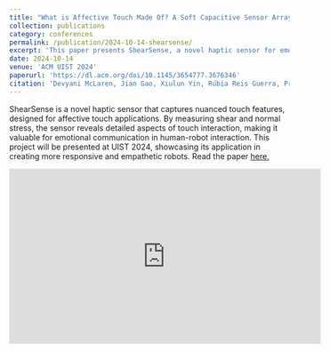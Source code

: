 ```yaml
---
title: "What is Affective Touch Made Of? A Soft Capacitive Sensor Array Reveals the Interplay between Shear, Normal Stress and Individuality"
collection: publications
category: conferences
permalink: /publication/2024-10-14-shearsense/
excerpt: 'This paper presents ShearSense, a novel haptic sensor for emotional interactions.'
date: 2024-10-14
venue: 'ACM UIST 2024'
paperurl: 'https://dl.acm.org/doi/10.1145/3654777.3676346'
citation: 'Devyani McLaren, Jian Gao, Xiulun Yin, Rúbia Reis Guerra, Preeti Vyas, Chrys Morton, Xi Laura Cang, Yizhong Chen, Yiyuan Sun, Ying Li, John David Wyndham Madden, and Karon E MacLean. 2024. What is Affective Touch Made Of? A Soft Capacitive Sensor Array Reveals the Interplay between Shear, Normal Stress and Individuality. In Proceedings of the 37th Annual ACM Symposium on User Interface Software and Technology (UIST '24). Association for Computing Machinery, New York, NY, USA, Article 52, 1–31. https://doi.org/10.1145/3654777.3676346'
---
```


ShearSense is a novel haptic sensor that captures nuanced touch features, designed for affective touch applications. By measuring shear and normal stress, the sensor reveals detailed aspects of touch interaction, making it valuable for emotional communication in human-robot interaction. This project will be presented at UIST 2024, showcasing its application in creating more responsive and empathetic robots. Read the paper <a href="https://dl.acm.org/doi/10.1145/3654777.3676346" target="_blank">here.</a>

<iframe width="560" height="315" src="https://www.youtube.com/embed/rSG6I3IIdXU" frameborder="0" allowfullscreen></iframe>